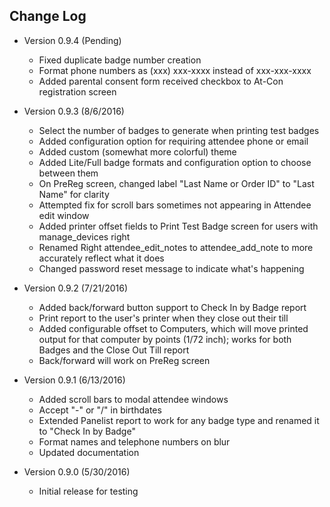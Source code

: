 Change Log
----------------
- Version 0.9.4 (Pending)
    - Fixed duplicate badge number creation
    - Format phone numbers as (xxx) xxx-xxxx instead of xxx-xxx-xxxx
    - Added parental consent form received checkbox to At-Con registration screen

- Version 0.9.3 (8/6/2016)
    - Select the number of badges to generate when printing test badges
    - Added configuration option for requiring attendee phone or email
    - Added custom (somewhat more colorful) theme
    - Added Lite/Full badge formats and configuration option to choose between them
    - On PreReg screen, changed label "Last Name or Order ID" to "Last Name" for clarity
    - Attempted fix for scroll bars sometimes not appearing in Attendee edit window
    - Added printer offset fields to Print Test Badge screen for users with manage_devices right
    - Renamed Right attendee_edit_notes to attendee_add_note to more accurately reflect what it does
    - Changed password reset message to indicate what's happening


- Version 0.9.2 (7/21/2016)
    - Added back/forward button support to Check In by Badge report
    - Print report to the user's printer when they close out their till
    - Added configurable offset to Computers, which will move printed output for that computer by points (1/72 inch); works 
      for both Badges and the Close Out Till report
    - Back/forward will work on PreReg screen


- Version 0.9.1 (6/13/2016)
    - Added scroll bars to modal attendee windows
    - Accept "-" or "/" in birthdates
    - Extended Panelist report to work for any badge type and renamed it to "Check In by Badge"
    - Format names and telephone numbers on blur
    - Updated documentation


- Version 0.9.0 (5/30/2016)
    - Initial release for testing
